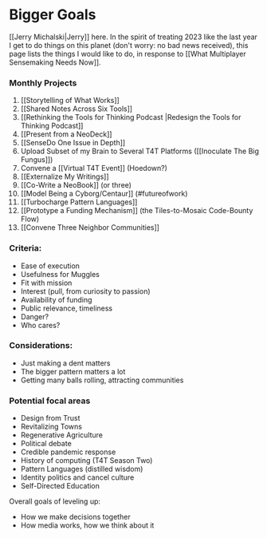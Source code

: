 # Bigger Goals

[[Jerry Michalski|Jerry]] here. In the spirit of treating 2023 like the last year I get to do things on this planet (don't worry: no bad news received), this page lists the things I would like to do, in response to [[What Multiplayer Sensemaking Needs Now]]. 

### Monthly Projects

1. [[Storytelling of What Works]]
2. [[Shared Notes Across Six Tools]]
3. [[Rethinking the Tools for Thinking Podcast |Redesign the Tools for Thinking Podcast]]
4. [[Present from a NeoDeck]]
5. [[SenseDo One Issue in Depth]]
6. Upload Subset of my Brain to Several T4T Platforms ([[Inoculate The Big Fungus]])
7. Convene a [[Virtual T4T Event]] (Hoedown?)
8. [[Externalize My Writings]]
9. [[Co-Write a NeoBook]] (or three)
10. [[Model Being a Cyborg/Centaur]] (#futureofwork)
11. [[Turbocharge Pattern Languages]]
12. [[Prototype a Funding Mechanism]] (the Tiles-to-Mosaic Code-Bounty Flow)
13. [[Convene Three Neighbor Communities]]

### Criteria: 

- Ease of execution
- Usefulness for Muggles
- Fit with mission
- Interest (pull, from curiosity to passion)
- Availability of funding
- Public relevance, timeliness
- Danger?
- Who cares?

### Considerations: 

- Just making a dent matters
- The bigger pattern matters a lot
- Getting many balls rolling, attracting communities

### Potential focal areas

- Design from Trust 
- Revitalizing Towns
- Regenerative Agriculture
- Political debate
- Credible pandemic response 
- History of computing (T4T Season Two)
- Pattern Languages (distilled wisdom)
- Identity politics and cancel culture 
- Self-Directed Education

Overall goals of leveling up:

- How we make decisions together
- How media works, how we think about it 
